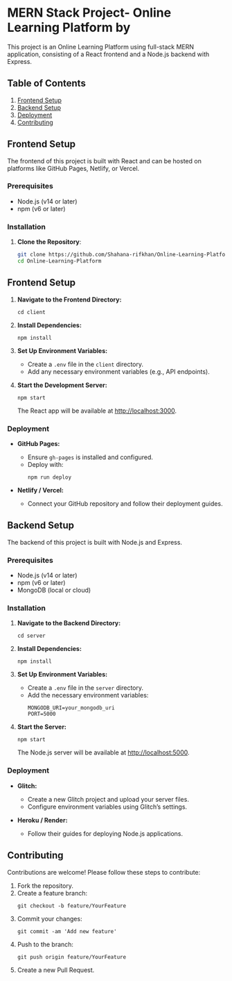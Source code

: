 # MERN Stack Project- Online Learning Platform by 

This project is an Online Learning Platform using full-stack MERN application, consisting of a React frontend and a Node.js backend with Express.

## Table of Contents
1. [Frontend Setup](#frontend-setup)
2. [Backend Setup](#backend-setup)
3. [Deployment](#deployment)
4. [Contributing](#contributing)

## Frontend Setup

The frontend of this project is built with React and can be hosted on platforms like GitHub Pages, Netlify, or Vercel.

### Prerequisites

- Node.js (v14 or later)
- npm (v6 or later)

### Installation

1. **Clone the Repository**:
   ```bash
   git clone https://github.com/Shahana-rifkhan/Online-Learning-Platform.git
   cd Online-Learning-Platform

## Frontend Setup

1. **Navigate to the Frontend Directory:**
    ``` 
    cd client
    ```

2. **Install Dependencies:**
    ``` 
    npm install
    ```

3. **Set Up Environment Variables:**
    - Create a `.env` file in the `client` directory.
    - Add any necessary environment variables (e.g., API endpoints).

4. **Start the Development Server:**
    ``` 
    npm start
    ```
    The React app will be available at [http://localhost:3000](http://localhost:3000).

### Deployment

- **GitHub Pages:**
  - Ensure `gh-pages` is installed and configured.
  - Deploy with:
    ``` 
    npm run deploy
    ```

- **Netlify / Vercel:**
  - Connect your GitHub repository and follow their deployment guides.

## Backend Setup

The backend of this project is built with Node.js and Express.

### Prerequisites

- Node.js (v14 or later)
- npm (v6 or later)
- MongoDB (local or cloud)

### Installation

1. **Navigate to the Backend Directory:**
    ``` 
    cd server
    ```

2. **Install Dependencies:**
    ``` 
    npm install
    ```

3. **Set Up Environment Variables:**
    - Create a `.env` file in the `server` directory.
    - Add the necessary environment variables:
      ``` 
      MONGODB_URI=your_mongodb_uri
      PORT=5000
      ```

4. **Start the Server:**
    ``` 
    npm start
    ```
    The Node.js server will be available at [http://localhost:5000](http://localhost:5000).

### Deployment

- **Glitch:**
  - Create a new Glitch project and upload your server files.
  - Configure environment variables using Glitch’s settings.

- **Heroku / Render:**
  - Follow their guides for deploying Node.js applications.

## Contributing

Contributions are welcome! Please follow these steps to contribute:

1. Fork the repository.
2. Create a feature branch:
    ``` 
    git checkout -b feature/YourFeature
    ```
3. Commit your changes:
    ``` 
    git commit -am 'Add new feature'
    ```
4. Push to the branch:
    ``` 
    git push origin feature/YourFeature
    ```
5. Create a new Pull Request.
